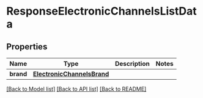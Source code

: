 # ResponseElectronicChannelsListData

## Properties
Name | Type | Description | Notes
------------ | ------------- | ------------- | -------------
**brand** | [**ElectronicChannelsBrand**](ElectronicChannelsBrand.md) |  | 

[[Back to Model list]](../README.md#documentation-for-models) [[Back to API list]](../README.md#documentation-for-api-endpoints) [[Back to README]](../README.md)

